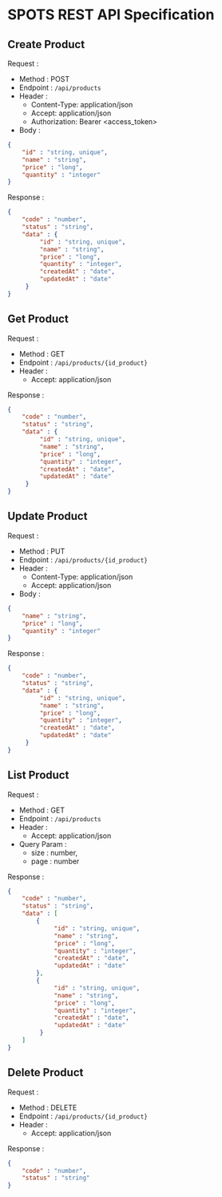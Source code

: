 # SPOTS REST API Specification

## Create Product

Request :

- Method : POST
- Endpoint : `/api/products`
- Header :
  - Content-Type: application/json
  - Accept: application/json
  - Authorization: Bearer <access_token>
- Body :

```json
{
    "id" : "string, unique",
    "name" : "string",
    "price" : "long",
    "quantity" : "integer"
}
```

Response :

```json
{
    "code" : "number",
    "status" : "string",
    "data" : {
         "id" : "string, unique",
         "name" : "string",
         "price" : "long",
         "quantity" : "integer",
         "createdAt" : "date",
         "updatedAt" : "date"
     }
}
```

## Get Product

Request :

- Method : GET
- Endpoint : `/api/products/{id_product}`
- Header :
  - Accept: application/json

Response :

```json
{
    "code" : "number",
    "status" : "string",
    "data" : {
         "id" : "string, unique",
         "name" : "string",
         "price" : "long",
         "quantity" : "integer",
         "createdAt" : "date",
         "updatedAt" : "date"
     }
}
```

## Update Product

Request :

- Method : PUT
- Endpoint : `/api/products/{id_product}`
- Header :
  - Content-Type: application/json
  - Accept: application/json
- Body :

```json
{
    "name" : "string",
    "price" : "long",
    "quantity" : "integer"
}
```

Response :

```json
{
    "code" : "number",
    "status" : "string",
    "data" : {
         "id" : "string, unique",
         "name" : "string",
         "price" : "long",
         "quantity" : "integer",
         "createdAt" : "date",
         "updatedAt" : "date"
     }
}
```

## List Product

Request :

- Method : GET
- Endpoint : `/api/products`
- Header :
  - Accept: application/json
- Query Param :
  - size : number,
  - page : number

Response :

```json
{
    "code" : "number",
    "status" : "string",
    "data" : [
        {
             "id" : "string, unique",
             "name" : "string",
             "price" : "long",
             "quantity" : "integer",
             "createdAt" : "date",
             "updatedAt" : "date"
        },
        {
             "id" : "string, unique",
             "name" : "string",
             "price" : "long",
             "quantity" : "integer",
             "createdAt" : "date",
             "updatedAt" : "date"
         }
    ]
}
```

## Delete Product

Request :

- Method : DELETE
- Endpoint : `/api/products/{id_product}`
- Header :
  - Accept: application/json

Response :

```json
{
    "code" : "number",
    "status" : "string"
}
```
